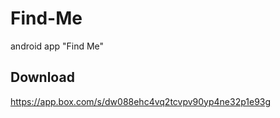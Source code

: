 # Find-Me
android app "Find Me"

Download
--------
https://app.box.com/s/dw088ehc4vq2tcvpv90yp4ne32p1e93g
